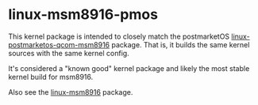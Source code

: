 # linux-msm8916-pmos

This kernel package is intended to closely match the postmarketOS [linux-postmarketos-qcom-msm8916](https://gitlab.com/postmarketOS/pmaports/-/tree/master/device/community/linux-postmarketos-qcom-msm8916) package. That is, it builds the same kernel sources with the same kernel config.

It's considered a "known good" kernel package and likely the most stable kernel build for msm8916.

Also see the [linux-msm8916](../linux-msm8916/) package.
